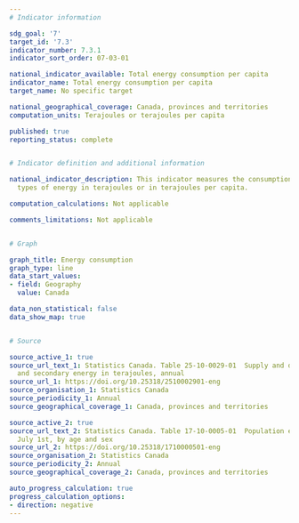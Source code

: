 ```yaml
---
# Indicator information 

sdg_goal: '7'
target_id: '7.3'
indicator_number: 7.3.1
indicator_sort_order: 07-03-01

national_indicator_available: Total energy consumption per capita
indicator_name: Total energy consumption per capita
target_name: No specific target

national_geographical_coverage: Canada, provinces and territories
computation_units: Terajoules or terajoules per capita

published: true
reporting_status: complete


# Indicator definition and additional information

national_indicator_description: This indicator measures the consumption of different
  types of energy in terajoules or in terajoules per capita.

computation_calculations: Not applicable

comments_limitations: Not applicable


# Graph

graph_title: Energy consumption
graph_type: line
data_start_values:
- field: Geography
  value: Canada

data_non_statistical: false
data_show_map: true


# Source

source_active_1: true
source_url_text_1: Statistics Canada. Table 25-10-0029-01  Supply and demand of primary
  and secondary energy in terajoules, annual
source_url_1: https://doi.org/10.25318/2510002901-eng
source_organisation_1: Statistics Canada
source_periodicity_1: Annual
source_geographical_coverage_1: Canada, provinces and territories

source_active_2: true
source_url_text_2: Statistics Canada. Table 17-10-0005-01  Population estimates on
  July 1st, by age and sex
source_url_2: https://doi.org/10.25318/1710000501-eng
source_organisation_2: Statistics Canada
source_periodicity_2: Annual
source_geographical_coverage_2: Canada, provinces and territories

auto_progress_calculation: true
progress_calculation_options:
- direction: negative
---
```


